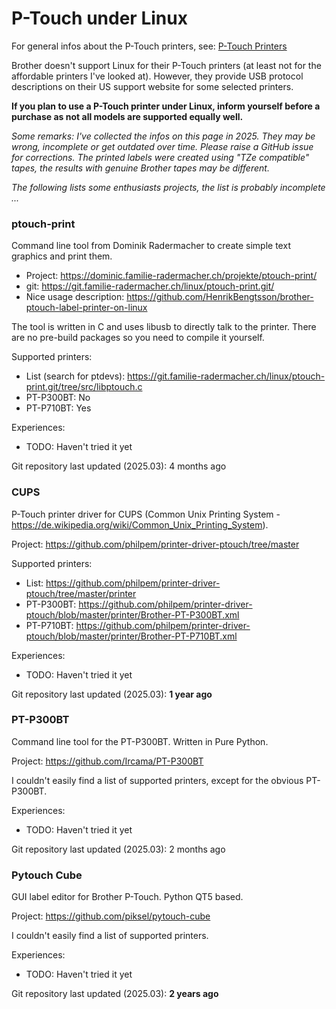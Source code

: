 # P-Touch under Linux

For general infos about the P-Touch printers, see: [P-Touch Printers](./P-Touch-Printers.md)

Brother doesn't support Linux for their P-Touch printers (at least not for the affordable printers I've looked at). However, they provide USB protocol descriptions on their US support website for some selected printers.

**If you plan to use a P-Touch printer under Linux, inform yourself before a purchase as not all models are supported equally well.**

*Some remarks: I've collected the infos on this page in 2025. They may be wrong, incomplete or get outdated over time. Please raise a GitHub issue for corrections. The printed labels were created using "TZe compatible" tapes, the results with genuine Brother tapes may be different.*

*The following lists some enthusiasts projects, the list is probably incomplete ...*

### ptouch-print

Command line tool from Dominik Radermacher to create simple text graphics and print them.

* Project: https://dominic.familie-radermacher.ch/projekte/ptouch-print/
* git: https://git.familie-radermacher.ch/linux/ptouch-print.git/
* Nice usage description: https://github.com/HenrikBengtsson/brother-ptouch-label-printer-on-linux

The tool is written in C and uses libusb to directly talk to the printer. There are no pre-build packages so you need to compile it yourself.

Supported printers:
* List (search for ptdevs): https://git.familie-radermacher.ch/linux/ptouch-print.git/tree/src/libptouch.c
* PT-P300BT: No
* PT-P710BT: Yes

Experiences:
* TODO: Haven't tried it yet

Git repository last updated (2025.03): 4 months ago

### CUPS
P-Touch printer driver for CUPS (Common Unix Printing System - https://de.wikipedia.org/wiki/Common_Unix_Printing_System).

Project: https://github.com/philpem/printer-driver-ptouch/tree/master

Supported printers:
* List: https://github.com/philpem/printer-driver-ptouch/tree/master/printer
* PT-P300BT: https://github.com/philpem/printer-driver-ptouch/blob/master/printer/Brother-PT-P300BT.xml
* PT-P710BT: https://github.com/philpem/printer-driver-ptouch/blob/master/printer/Brother-PT-P710BT.xml

Experiences:
* TODO: Haven't tried it yet

Git repository last updated (2025.03): **1 year ago**

### PT-P300BT

Command line tool for the PT-P300BT. Written in Pure Python.

Project: https://github.com/Ircama/PT-P300BT

I couldn't easily find a list of supported printers, except for the obvious PT-P300BT.

Experiences:
* TODO: Haven't tried it yet

Git repository last updated (2025.03): 2 months ago

### Pytouch Cube

GUI label editor for Brother P-Touch. Python QT5 based.

Project: https://github.com/piksel/pytouch-cube

I couldn't easily find a list of supported printers.

Experiences:
* TODO: Haven't tried it yet

Git repository last updated (2025.03): **2 years ago**
